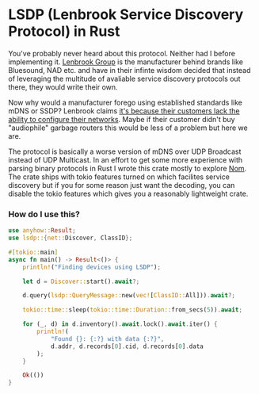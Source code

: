 # LSDP (Lenbrook Service Discovery Protocol) in Rust

You've probably never heard about this protocol. Neither had I before implementing it. [Lenbrook Group](https://lenbrook.com/) is the manufacturer behind brands like Bluesound, NAD etc. and have in their infinte wisdom decided that instead of leveraging the multitude of avaliable service discovery protocols out there, they would write their own.

Now why would a manufacturer forego using established standards like mDNS or SSDP? Lenbrook claims [it's because their customers lack the ability to configure their networks](https://nadelectronics.com/wp-content/uploads/2020/12/Custom-Integration-API-v1.0_Dec_2020.pdf). Maybe if their customer didn't buy "audiophile" garbage routers this would be less of a problem but here we are.

The protocol is basically a worse version of mDNS over UDP Broadcast instead of UDP Multicast. In an effort to get some more experience with parsing binary protocols in Rust I wrote this crate mostly to explore [Nom](https://github.com/Geal/nom). The crate ships with tokio features turned on which facilites service discovery but if you for some reason just want the decoding, you can disable the tokio features which gives you a reasonably lightweight crate.

### How do I use this?

```rust
use anyhow::Result;
use lsdp::{net::Discover, ClassID};

#[tokio::main]
async fn main() -> Result<()> {
    println!("Finding devices using LSDP");

    let d = Discover::start().await?;

    d.query(lsdp::QueryMessage::new(vec![ClassID::All])).await?;

    tokio::time::sleep(tokio::time::Duration::from_secs(5)).await;

    for (_, d) in d.inventory().await.lock().await.iter() {
        println!(
            "Found {}: {:?} with data {:?}",
            d.addr, d.records[0].cid, d.records[0].data
        );
    }

    Ok(())
}
```
